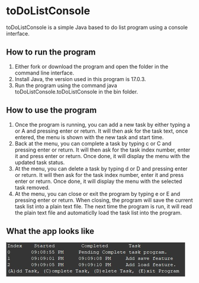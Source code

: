 # toDoListConsole
toDoListConsole is a simple Java based to do list program using a console interface.

## How to run the program
1. Either fork or download the program and open the folder in the command line interface.
2. Install Java, the version used in this program is 17.0.3.
3. Run the program using the command java toDoListConsole.toDoListConsole in the bin folder.

## How to use the program
1. Once the program is running, you can add a new task by either typing a or A and pressing enter or return. It will then ask for the task text, once entered, the menu is shown with the new task and start time.
2. Back at the menu, you can complete a task by typing c or C and pressing enter or return. It will then ask for the task index number, enter it and press enter or return. Once done, it will display the menu with the updated task status.
3. At the menu, you can delete a task by typing d or D and pressing enter or return. It will then ask for the task index number, enter it and press enter or return. Once done, it will display the menu with the selected task removed.
4. At the menu, you can close or exit the program by typing e or E and pressing enter or return. When closing, the program will save the current task list into a plain text file. The next time the program is run, it will read the plain text file and automaticlly load the task list into the program.

## What the app looks like
![alt text](https://github.com/WoodsAvalon/toDoListConsole/blob/main/toDoListConsole/toDoListConsole.jpg)
